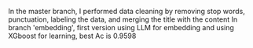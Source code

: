 In the master branch, I performed data cleaning by removing stop words, punctuation, labeling the data, and merging the title with the content
In  branch 'embedding', first version using LLM for embedding  and using XGboost for learning, best Ac is 0.9598
